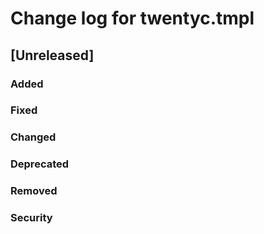 
# Change log for twentyc.tmpl

## [Unreleased]
### Added
### Fixed
### Changed
### Deprecated
### Removed
### Security

